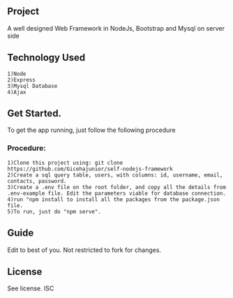 ## Project
A well designed Web Framework in NodeJs, Bootstrap and Mysql on server side

## Technology Used

    1)Node
    2)Express
    3)Mysql Database
    4)Ajax
  
## Get Started.
To get the app running, just follow the following procedure
### Procedure:
    
    1)Clone this project using: git clone https://github.com/Gicehajunior/self-nodejs-framework
    2)Create a sql query table, users, with columns: id, username, email, contacts, password.
    3)Create a .env file on the root folder, and copy all the details from .env-example file. Edit the parameters viable for database connection.
    4)run "npm install to install all the packages from the package.json file.
    5)To run, just do "npm serve".

## Guide
Edit to best of you.
Not restricted to fork for changes.

## License
See license. ISC
